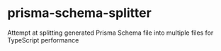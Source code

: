 # prisma-schema-splitter
Attempt at splitting generated Prisma Schema file into multiple files for TypeScript performance
